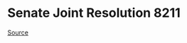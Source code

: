 # Senate Joint Resolution 8211

[Source](http://lawfilesext.leg.wa.gov/biennium/2021-22/Xml/Bills/Senate%20Joint%20Resolutions/8211.xml)